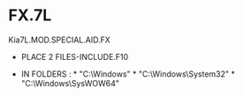 # FX.7L
 Kia7L.MOD.SPECIAL.AID.FX

- PLACE 2 FILES-INCLUDE.F10 

- IN FOLDERS :	* "C:\Windows\"
		* "C:\Windows\System32\"
		* "C:\Windows\SysWOW64\"
